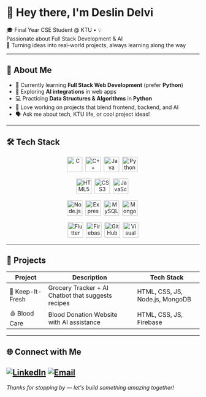# 👋 Hey there, I'm Deslin Delvi

🎓 Final Year CSE Student @ KTU • 💡  
Passionate about Full Stack Development & AI  
🚀 Turning ideas into real-world projects, always learning along the way

---

## 🧠 About Me

- 🌱 Currently learning **Full Stack Web Development** (prefer **Python**)
- 🧠 Exploring **AI integrations** in web apps
- 💻 Practicing **Data Structures & Algorithms** in **Python**
- 🤖 Love working on projects that blend frontend, backend, and AI
- 🗣️ Ask me about tech, KTU life, or cool project ideas!

---

## 🛠 Tech Stack

<div align="center">
  
  <!-- Languages -->
  <img src="https://cdn.jsdelivr.net/gh/devicons/devicon/icons/c/c-original.svg" title="C" width="40" height="40"/>&nbsp;
  <img src="https://cdn.jsdelivr.net/gh/devicons/devicon/icons/cplusplus/cplusplus-original.svg" title="C++" width="40" height="40"/>&nbsp;
  <img src="https://cdn.jsdelivr.net/gh/devicons/devicon/icons/java/java-original.svg" title="Java" width="40" height="40"/>&nbsp;
  <img src="https://cdn.jsdelivr.net/gh/devicons/devicon/icons/python/python-original.svg" title="Python" width="40" height="40"/>&nbsp;

  <!-- Web -->
  <img src="https://cdn.jsdelivr.net/gh/devicons/devicon/icons/html5/html5-original.svg" title="HTML5" width="40" height="40"/>&nbsp;
  <img src="https://cdn.jsdelivr.net/gh/devicons/devicon/icons/css3/css3-original.svg" title="CSS3" width="40" height="40"/>&nbsp;
  <img src="https://cdn.jsdelivr.net/gh/devicons/devicon/icons/javascript/javascript-original.svg" title="JavaScript" width="40" height="40"/>&nbsp;

  <!-- Backend & DB -->
  <img src="https://cdn.jsdelivr.net/gh/devicons/devicon/icons/nodejs/nodejs-original.svg" title="Node.js" width="40" height="40"/>&nbsp;
  <img src="https://cdn.jsdelivr.net/gh/devicons/devicon/icons/express/express-original.svg" title="Express.js" width="40" height="40"/>&nbsp;
  <img src="https://cdn.jsdelivr.net/gh/devicons/devicon/icons/mysql/mysql-original.svg" title="MySQL" width="40" height="40"/>&nbsp;
  <img src="https://cdn.jsdelivr.net/gh/devicons/devicon/icons/mongodb/mongodb-original.svg" title="MongoDB" width="40" height="40"/>&nbsp;

  <!-- Platforms & Tools -->
  <img src="https://cdn.jsdelivr.net/gh/devicons/devicon/icons/flutter/flutter-original.svg" title="Flutter" width="40" height="40"/>&nbsp;
  <img src="https://cdn.jsdelivr.net/gh/devicons/devicon/icons/firebase/firebase-plain.svg" title="Firebase" width="40" height="40"/>&nbsp;
  <img src="https://cdn.jsdelivr.net/gh/devicons/devicon/icons/github/github-original.svg" title="GitHub" width="40" height="40"/>&nbsp;
  <img src="https://cdn.jsdelivr.net/gh/devicons/devicon/icons/vscode/vscode-original.svg" title="Visual Studio Code" width="40" height="40"/>
  
</div>


---

## 🔧 Projects

| Project                   | Description                                                      | Tech Stack                      |
|---------------------------|------------------------------------------------------------------|---------------------------------|
| 🥬 Keep-It-Fresh          | Grocery Tracker + AI Chatbot that suggests recipes               | HTML, CSS, JS, Node.js, MongoDB |
| 🩸 Blood Care             | Blood Donation Website with AI assistance                        | HTML, CSS, JS, Firebase         |

---

## 🌐 Connect with Me

[![LinkedIn](https://img.shields.io/badge/LinkedIn-blue?style=for-the-badge&logo=linkedin)](https://linkedin.com/in/deslin-delvi)  [![Email](https://img.shields.io/badge/Email-red?style=for-the-badge&logo=gmail&logoColor=black)](mailto:deslindelvi7@gmail.com)
---

_Thanks for stopping by — let's build something amazing together!_
